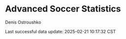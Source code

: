 # Advanced Soccer Statistics
Denis Ostroushko

<!-- gfm -->

Last successful data update: 2025-02-21 10:17:32 CST
